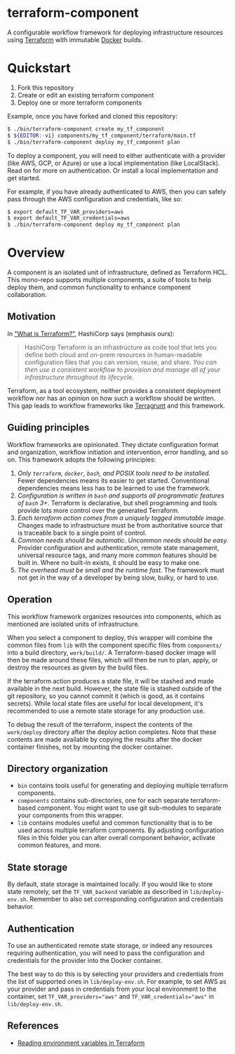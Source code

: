 # terraform-component

A configurable workflow framework for deploying infrastructure resources using
[Terraform][tf-home] with immutable [Docker][docker-home] builds.


# Quickstart

1. Fork this repository
1. Create or edit an existing terraform component
1. Deploy one or more terraform components

Example, once you have forked and cloned this repository:

```sh
$ ./bin/terraform-component create my_tf_component
$ ${EDITOR:-vi} components/my_tf_component/terraform/main.tf
$ ./bin/terraform-component deploy my_tf_component plan
```

To deploy a component, you will need to either authenticate with a provider
(like AWS, GCP, or Azure) or use a local implementation (like LocalStack). Read
on for more on authentication. Or install a local implementation and get started.

For example, if you have already authenticated to AWS, then you can safely pass
through the AWS configuration and credentials, like so:

```sh
$ export default_TF_VAR_providers=aws
$ export default_TF_VAR_credentials=aws
$ ./bin/terraform-component deploy my_tf_component plan
```

# Overview

A component is an isolated unit of infrastructure, defined as Terraform HCL. This
mono-repo supports multiple components, a suite of tools to help deploy them, and
common functionality to enhance component collaboration.

## Motivation

In ["What is Terraform?"][tf-whatis], HashiCorp says (emphasis ours):

> HashiCorp Terraform is an infrastructure as code tool that lets you define
> both cloud and on-prem resources in human-readable configuration files that
> you can version, reuse, and share. _You can then use a consistent workflow to
> provision and manage all of your infrastructure throughout its lifecycle._

Terraform, as a tool ecosystem, neither provides a consistent deployment workflow
nor has an opinion on how such a workflow should be written. This gap leads to
workflow frameworks like [Terragrunt][terragrunt-home] and this framework.

## Guiding principles

Workflow frameworks are opinionated. They dictate configuration format and
organization, workflow initiation and intervention, error handling, and so on.
This framework adopts the following principles:

1. *Only `terraform`, `docker`, `bash`, and POSIX tools need to be installed.*
   Fewer dependencies means its easier to get started. Conventional dependencies
   means less has to be learned to use the framework.
1. *Configuration is written in `bash` and supports all programmatic features of
   `bash` 3+*. Terraform is declarative, but shell programming and tools provide
   lots more control over the generated Terraform.
1. *Each terraform action comes from a uniquely tagged immutable image.* Changes
   made to infrastructure must be from authoritative source that is traceable
   back to a single point of control.
1. *Common needs should be automatic. Uncommon needs should be easy.* Provider
   configuration and authentication, remote state management, universal resource
   tags, and many more common features should be built in. Where no built-in
   exists, it should be easy to make one.
1. *The overhead must be small and the runtime fast.* The framework must not
   get in the way of a developer by being slow, bulky, or hard to use.

## Operation

This workflow framework organizes resources into components, which as mentioned
are isolated units of infrastructure.

When you select a component to deploy, this wrapper will combine the common files
from `lib` with the component specific files from `components/` into a build
directory, `work/build/`. A Terraform-based docker image will then be made around
these files, which will then be run to plan, apply, or destroy the resources as
given by the build files.

If the terraform action produces a state file, it will be stashed and made available
in the next build. However, the state file is stashed outside of the git repository,
so you cannot commit it (which is good, as it contains secrets). While local state
files are useful for local development, it's recommended to use a remote state
storage for any production use.

To debug the result of the terraform, inspect the contents of the `work/deploy`
directory after the deploy action completes. Note that these contents are made
available by copying the results after the docker container finishes, not by
mounting the docker container.

## Directory organization

* `bin` contains tools useful for generating and deploying multiple terraform
  components.
* `components` contains sub-directories, one for each separate terraform-based 
  component. You might want to use git sub-modules to separate your components
  from this wrapper.
* `lib` contains modules useful and common functionality that is to be used
  across multiple terraform components. By adjusting configuration files in this
  folder you can alter overall component behavior, activate common features, and
  more.

## State storage

By default, state storage is maintained locally. If you would like to store state
remotely, set the `TF_VAR_backend` variable as described in `lib/deploy-env.sh`.
Remember to also set corresponding configuration and credentials behavior.

## Authentication

To use an authenticated remote state storage, or indeed any resources requiring
authentication, you will need to pass the configuration and credentials for the
provider into the Docker container.

The best way to do this is by selecting your providers and credentials from the
list of supported ones in `lib/deploy-env.sh`. For example, to set AWS as your
provider and pass in credentials from your local environment to the container,
set `TF_VAR_providers="aws"` and `TF_VAR_credentials="aws"` in `lib/deploy-env.sh`.

## References

* [Reading environment variables in Terraform][ref-1]

[docker-home]:https://www.docker.com
[terragrunt-home]:https://terragrunt.gruntwork.io/
[tf-home]:https://www.terraform.io
[tf-whatis]:https://www.terraform.io/intro
[ref-1]:https://support.hashicorp.com/hc/en-us/articles/4547786359571
